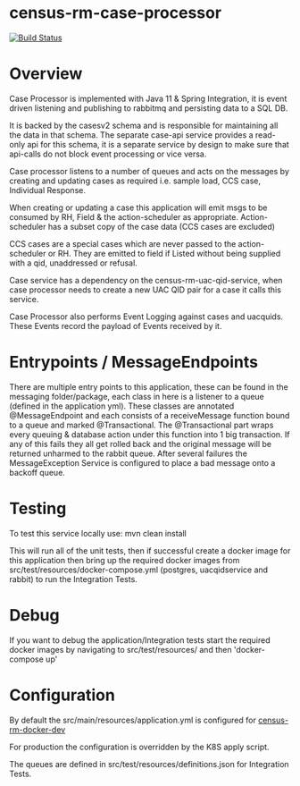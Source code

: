 # census-rm-case-processor 

[![Build Status](https://travis-ci.com/ONSdigital/census-rm-case-processor.svg?branch=master)](https://travis-ci.com/ONSdigital/census-rm-case-processor)

# Overview
Case Processor is implemented with Java 11 & Spring Integration, it is event driven listening and publishing to 
rabbitmq and persisting data to a SQL DB.

It is backed by the casesv2 schema and is responsible for maintaining all the data in that schema.
The separate case-api service provides a read-only api for this schema, it is a separate service by design to make sure
that api-calls do not block event processing or vice versa.

Case processor listens to a number of queues and acts on the messages by creating and updating cases as required
i.e. sample load, CCS case, Individual Response. 

When creating or updating a case this application will emit msgs to be consumed by RH, Field & the 
action-scheduler as appropriate.  Action-scheduler has a subset copy of the case data (CCS cases are excluded)

CCS cases are a special cases which are never passed to the action-scheduler or RH.  They are emitted 
to field if Listed without being supplied with a qid, unaddressed or refusal.

Case service has a dependency on the census-rm-uac-qid-service, when case processor needs to create a new
UAC QID pair for a case it calls this service.

Case Processor also performs Event Logging against cases and uacquids.  These Events record the payload of Events 
received by it.


# Entrypoints / MessageEndpoints

There are multiple entry points to this application, these can be found in the messaging folder/package, each 
class in here is a listener to a queue (defined in the application yml).  These classes are annotated 
@MessageEndpoint and each consists of a receiveMessage function bound to a queue and marked @Transactional.  The 
 @Transactional part wraps every queuing & database action under this function into 1 big transaction.  If any of this 
fails they all get rolled back and the original message will be returned unharmed to the rabbit queue.  After several
failures the MessageException Service is configured to place a bad message onto a backoff queue.


# Testing

To test this service locally use:
   mvn clean install
   
This will run all of the unit tests, then if successful create a docker image for this application 
then bring up the required docker images from src/test/resources/docker-compose.yml (postgres, uacqidservice and rabbit)
to run the Integration Tests.

# Debug    
 If you want to debug the application/Integration tests start the required docker images by navigating 
 to src/test/resources/ and then  'docker-compose up'


# Configuration
By default the src/main/resources/application.yml is configured for 
[census-rm-docker-dev](https://github.com/ONSdigital/census-rm-docker-dev)

For production the configuration is overridden by the K8S apply script.

The queues are defined in src/test/resources/definitions.json for Integration Tests.

